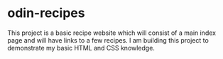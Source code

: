 # odin-recipes
This project is a basic recipe website which will consist of a main index page and will have links to a few recipes. I am building this project to demonstrate my basic HTML and CSS knowledge.